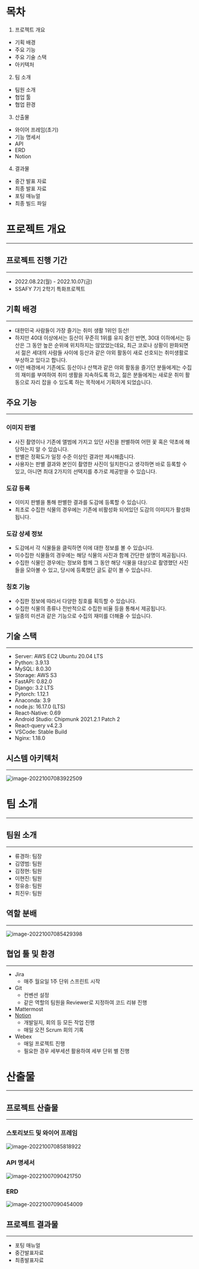 # 목차
1. 프로젝트 개요
 - 기획 배경
 - 주요 기능
 - 주요 기술 스택
 - 아키텍처

2. 팀 소개
 - 팀원 소개
 - 협업 툴
 - 협업 환경

3. 산출물
 - 와이어 프레임(초기)
 - 기능 명세서
 - API
 - ERD
 - Notion

4. 결과물
 - 중간 발표 자료
 - 최종 발표 자료
 - 포팅 매뉴얼
 - 최종 빌드 파일



# 프로젝트 개요

---



## 프로젝트 진행 기간

---

- 2022.08.22(월) - 2022.10.07(금)
- SSAFY 7기 2학기 특화프로젝트



## 기획 배경

---

- 대한민국 사람들이 가장 즐기는 취미 생활 1위인 등산!
- 하지만 40대 이상에서는 등산이 꾸준히 1위를 유지 중인 반면, 30대 이하에서는 등산은 그 동안 높은 순위에 위치하지는 않았었는데요, 최근 코로나 상황이 완화되면서 젊은 세대의 사람들 사이에 등산과 같은 야외 활동이 새로 선호되는 취미생활로 부상하고 있다고 합니다.
- 이런 배경에서 기존에도 등산이나 산책과 같은 야외 활동을 즐기던 분들에게는 수집의 재미를 부여하여 취미 생활을 지속하도록 하고, 젊은 분들에게는 새로운 취미 활동으로 자리 잡을 수 있도록 하는 목적에서 기획하게 되었습니다.



## 주요 기능

---

### 이미지 판별

- 사진 촬영이나 기존에 앨범에 가지고 있던 사진을 판별하여 어떤 꽃 혹은 약초에 해당하는지 알 수 있습니다.
- 판별은 정확도가 일정 수준 이상인 결과만 제시해줍니다.
- 사용자는 판별 결과와 본인이 촬영한 사진이 일치한다고 생각하면 바로 등록할 수 있고, 아니면 최대 2가지의 선택지를 추가로 제공받을 수 있습니다.

### 도감 등록

- 이미지 판별을 통해 판별한 결과를 도감에 등록할 수 있습니다.
- 최초로 수집한 식물의 경우에는 기존에 비활성화 되어있던 도감의 이미지가 활성화됩니다.

### 도감 상세 정보

- 도감에서 각 식물들을 클릭하면 이에 대한 정보를 볼 수 있습니다.
- 미수집한 식물들의 경우에는 해당 식물의 사진과 함께 간단한 설명이 제공됩니다.
- 수집한 식물인 경우에는 정보와 함께 그 동안 해당 식물을 대상으로 촬영했던 사진들을 모아볼 수 있고, 당시에 등록했던 글도 같이 볼 수 있습니다.

### 칭호 기능

- 수집한 정보에 따라서 다양한 칭호를 획득할 수 있습니다.
- 수집한 식물의 종류나 전반적으로 수집한 비율 등을 통해서 제공됩니다.
- 일종의 미션과 같은 기능으로 수집의 재미를 더해줄 수 있습니다.



## 기술 스택

---

- Server: AWS EC2 Ubuntu 20.04 LTS
- Python: 3.9.13
- MySQL: 8.0.30
- Storage: AWS S3
- FastAPI: 0.82.0
- Django: 3.2 LTS
- Pytorch: 1.12.1
- Anaconda: 3.9
- node.js: 16.17.0 (LTS)
- React-Native: 0.69
- Android Studio: Chipmunk 2021.2.1 Patch 2
- React-query v4.2.3
- VSCode: Stable Build
- Nginx: 1.18.0



## 시스템 아키텍처

---

![image-20221007083922509](README.assets/image-20221007083922509.png)



## 

# 팀 소개

---



## 팀원 소개 

---

- 류경하: 팀장
- 김영범: 팀원
- 김정현: 팀원
- 이현진: 팀원
- 정유송: 팀원
- 최진우: 팀원



## 역할 분배

---

![image-20221007085429398](README.assets/image-20221007085429398.png)



## 협업 툴 및 환경

---

- Jira
  - 매주 월요일 1주 단위 스프린트 시작
- Git
  - 컨벤션 설정
  - 같은 역할의 팀원을 Reviewer로 지정하여 코드 리뷰 진행
- Mattermost
- [Notion](https://www.notion.so/EPARI-175581b4ce4f464792cedf0c57a74b5a)
  - 개발일지, 회의 등 모든 작업 진행
  - 매일 오전 Scrum 회의 기록
- Webex
  - 매일 프로젝트 진행
  - 필요한 경우 세부세션 활용하여 세부 단위 별 진행





# 산출물

---



## 프로젝트 산출물

---

### 스토리보드 및 와이어 프레임

![image-20221007085818922](README.assets/image-20221007085818922.png)



### API 명세서

![image-20221007090421750](README.assets/image-20221007090421750.png)



### ERD

![image-20221007090454009](README.assets/image-20221007090454009.png)



## 프로젝트 결과물

---

- 포팅 매뉴얼
- 중간발표자료
- 최종발표자료
